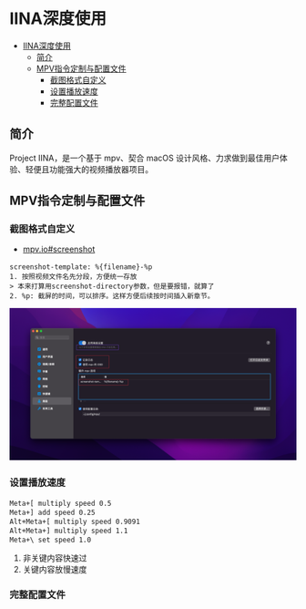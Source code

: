 # IINA深度使用

<!--ts-->
* [IINA深度使用](#iina深度使用)
   * [简介](#简介)
   * [MPV指令定制与配置文件](#mpv指令定制与配置文件)
      * [截图格式自定义](#截图格式自定义)
      * [设置播放速度](#设置播放速度)
      * [完整配置文件](#完整配置文件)

<!-- Created by https://github.com/ekalinin/github-markdown-toc -->
<!-- Added by: runner, at: Thu Oct 27 08:42:14 UTC 2022 -->

<!--te-->

## 简介

Project IINA，是一个基于 mpv、契合 macOS 设计风格、力求做到最佳用户体验、轻便且功能强大的视频播放器项目。

## MPV指令定制与配置文件

### 截图格式自定义

- [mpv.io#screenshot](https://mpv.io/manual/stable/#screenshot)

```admonish info
screenshot-template: %{filename}-%p
1. 按照视频文件名先分段，方便统一存放
> 本来打算用screenshot-directory参数，但是要报错，就算了
2. %p: 截屏的时间，可以排序。这样方便后续按时间插入新章节。
```

![CleanShot 2022-09-06 at 21.52.28@2x](https://raw.githubusercontent.com/KuanHsiaoKuo/writing_materials/main/imgs/CleanShot%202022-09-06%20at%2021.52.28%402x.png)

### 设置播放速度

```admonish info
Meta+[ multiply speed 0.5
Meta+] add speed 0.25
Alt+Meta+[ multiply speed 0.9091
Alt+Meta+] multiply speed 1.1
Meta+\ set speed 1.0
```

1. 非关键内容快速过
2. 关键内容放慢速度

### 完整配置文件
